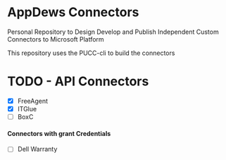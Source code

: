 # AppDews Connectors

Personal Repository to Design Develop and Publish Independent Custom Connectors to Microsoft Platform

This repository uses the PUCC-cli to build the connectors

# TODO - API Connectors

- [X] FreeAgent
- [X] ITGlue
- [ ] BoxC

#### Connectors with grant Credentials

- [ ] Dell Warranty
